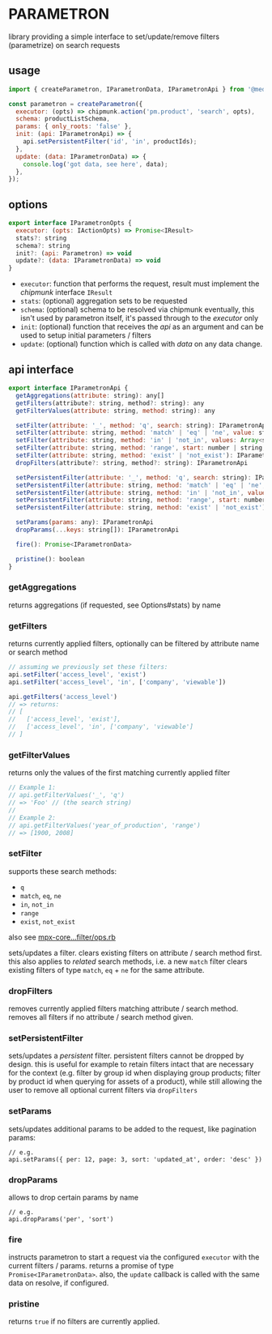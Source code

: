 # PARAMETRON

library providing a simple interface to set/update/remove filters (parametrize) on search requests

## usage

```javascript
import { createParametron, IParametronData, IParametronApi } from '@mediafellows/parametron';

const parametron = createParametron({
  executor: (opts) => chipmunk.action('pm.product', 'search', opts),
  schema: productListSchema,
  params: { only_roots: 'false' },
  init: (api: IParametronApi) => {
    api.setPersistentFilter('id', 'in', productIds);
  },
  update: (data: IParametronData) => {
    console.log('got data, see here', data);
  },
});
```

## options

```javascript
export interface IParametronOpts {
  executor: (opts: IActionOpts) => Promise<IResult>
  stats?: string
  schema?: string
  init?: (api: Parametron) => void
  update?: (data: IParametronData) => void
}
```

* `executor`: function that performs the request, result must implement the _chipmunk_ interface `IResult`
* `stats`: (optional) aggregation sets to be requested
* `schema`: (optional) schema to be resolved via chipmunk eventually, this isn't used by parametron itself, it's passed through to the _executor_ only
* `init`: (optional) function that receives the _api_ as an argument and can be used to setup initial parameters / filters
* `update`: (optional) function which is called with _data_ on any data change.

## api interface

```javascript
export interface IParametronApi {
  getAggregations(attribute: string): any[]
  getFilters(attribute?: string, method?: string): any
  getFilterValues(attribute: string, method: string): any

  setFilter(attribute: '_', method: 'q', search: string): IParametronApi
  setFilter(attribute: string, method: 'match' | 'eq' | 'ne', value: string | number | boolean): IParametronApi
  setFilter(attribute: string, method: 'in' | 'not_in', values: Array<string | number> | string | number): IParametronApi
  setFilter(attribute: string, method: 'range', start: number | string, end: number| string): IParametronApi
  setFilter(attribute: string, method: 'exist' | 'not_exist'): IParametronApi
  dropFilters(attribute?: string, method?: string): IParametronApi

  setPersistentFilter(attribute: '_', method: 'q', search: string): IParametronApi
  setPersistentFilter(attribute: string, method: 'match' | 'eq' | 'ne', value: string | number | boolean): IParametronApi
  setPersistentFilter(attribute: string, method: 'in' | 'not_in', values: Array<string | number> | string | number): IParametronApi
  setPersistentFilter(attribute: string, method: 'range', start: number | string, end: number| string): IParametronApi
  setPersistentFilter(attribute: string, method: 'exist' | 'not_exist'): IParametronApi

  setParams(params: any): IParametronApi
  dropParams(...keys: string[]): IParametronApi

  fire(): Promise<IParametronData>

  pristine(): boolean
}
```

### getAggregations

returns aggregations (if requested, see Options#stats) by name

### getFilters

returns currently applied filters, optionally can be filtered by attribute name or search method

```javascript
// assuming we previously set these filters:
api.setFilter('access_level', 'exist')
api.setFilter('access_level', 'in', ['company', 'viewable'])

api.getFilters('access_level')
// => returns:
// [
//   ['access_level', 'exist'],
//   ['access_level', 'in', ['company', 'viewable']
// ]
```

### getFilterValues

returns only the values of the first matching currently applied filter

```javascript
// Example 1:
// api.getFilterValues('_', 'q')
// => 'Foo' // (the search string)
//
// Example 2:
// api.getFilterValues('year_of_production', 'range')
// => [1900, 2008]
```

### setFilter

supports these search methods:

* `q`
* `match`, `eq`, `ne`
* `in`, `not_in`
* `range`
* `exist`, `not_exist`

also see [mpx-core...filter/ops.rb](https://github.com/mediafellows/mpx-core/blob/master/search/lib/search/filter/ops.rb)

sets/updates a filter. clears existing filters on attribute / search method first. this also applies to _related_ search methods, i.e. a new `match` filter clears existing filters of type `match`, `eq` + `ne` for the same attribute.

### dropFilters

removes currently applied filters matching attribute / search method. <br>
removes all filters if no attribute / search method given.

### setPersistentFilter

sets/updates a _persistent_ filter. persistent filters cannot be dropped by design. this is useful for example to retain filters intact that are necessary for the context (e.g. filter by group id when displaying group products; filter by product id when querying for assets of a product), while still allowing the user to remove all optional current filters via `dropFilters`

### setParams

sets/updates additional params to be added to the request, like pagination params:

```
// e.g.
api.setParams({ per: 12, page: 3, sort: 'updated_at', order: 'desc' })
```

### dropParams

allows to drop certain params by name

```
// e.g.
api.dropParams('per', 'sort')
```

### fire

instructs parametron to start a request via the configured `executor` with the current filters / params.
returns a promise of type `Promise<IParametronData>`. also, the `update` callback is called with the same data on resolve, if configured.

### pristine

returns `true` if no filters are currently applied.
